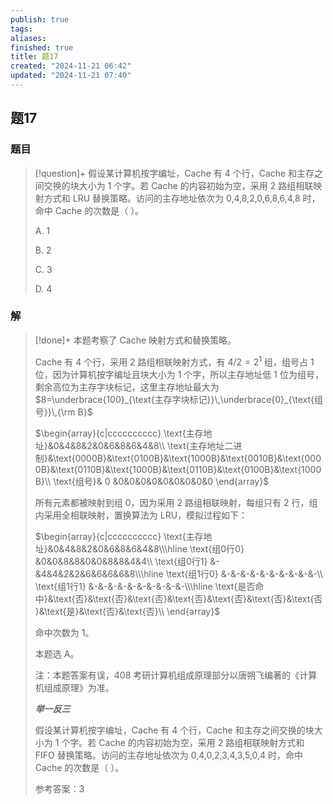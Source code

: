 ```yaml
---
publish: true
tags: 
aliases: 
finished: true
title: 题17
created: "2024-11-21 06:42"
updated: "2024-11-21 07:40"
---
```

## 题17
### 题目
> [!question]+
> 假设某计算机按字编址，Cache 有 4 个行，Cache 和主存之间交换的块大小为 1 个字。若 Cache 的内容初始为空，采用 2 路组相联映射方式和 LRU 替换策略。访问的主存地址依次为 0,4,8,2,0,6,8,6,4,8 时，命中 Cache 的次数是（ ）。
> 
> A. 1
> 
> B. 2
> 
> C. 3
> 
> D. 4
### 解
> [!done]+
> 本题考察了 Cache 映射方式和替换策略。
> 
> Cache 有 4 个行，采用 2 路组相联映射方式，有 $4/2=2^1$ 组，组号占 1 位，因为计算机按字编址且块大小为 1 个字，所以主存地址低 1 位为组号，剩余高位为主存字块标记，这里主存地址最大为 $8=\underbrace{100}_{\text{主存字块标记}}\,\underbrace{0}_{\text{组号}}\,{\rm B}$
> 
> $\begin{array}{c|cccccccccc} \text{主存地址}&0&4&8&2&0&6&8&6&4&8\\ \text{主存地址二进制}&\text{0000B}&\text{0100B}&\text{1000B}&\text{0010B}&\text{0000B}&\text{0110B}&\text{1000B}&\text{0110B}&\text{0100B}&\text{1000B}\\ \text{组号}& 0 &0&0&0&0&0&0&0&0&0 \end{array}$
> 
> 所有元素都被映射到组 0，因为采用 2 路组相联映射，每组只有 2 行，组内采用全相联映射，置换算法为 LRU，模拟过程如下：
> 
> $\begin{array}{c|cccccccccc} \text{主存地址}&0&4&8&2&0&6&8&6&4&8\\\hline \text{组0行0} &0&0&8&8&0&0&8&8&4&4\\ \text{组0行1} &-&4&4&2&2&6&6&6&6&8\\\hline \text{组1行0} &-&-&-&-&-&-&-&-&-&-\\ \text{组1行1} &-&-&-&-&-&-&-&-&-&-\\\hline \text{是否命中}&\text{否}&\text{否}&\text{否}&\text{否}&\text{否}&\text{否}&\text{否}&\text{是}&\text{否}&\text{否}\\ \end{array}$
> 
> 命中次数为 1。
> 
> 本题选 A。
> 
> 注：本题答案有误，408 考研计算机组成原理部分以唐朔飞编著的《计算机组成原理》为准。
> 
> **_举一反三_**
> 
> 假设某计算机按字编址，Cache 有 4 个行，Cache 和主存之间交换的块大小为 1 个字。若 Cache 的内容初始为空，采用 2 路组相联映射方式和 FIFO 替换策略。访问的主存地址依次为 0,4,0,2,3,4,3,5,0,4 时，命中 Cache 的次数是（ ）。
> 
> 参考答案：3
